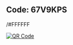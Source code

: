 ## Code: 67V9KPS
/#FFFFFF

<a href='https://www.unitag.io/qrcode'><img src='https://www.unitag.io/qreator/generate?crs=Ppv8rOENN3V1lAwTz82zPgJCeRt23RLSE9SsU4N%252BrxqX4N9KhizbkATejaCcMBanIKxv1H6CuBDPH%252BNzPTqKJpDYJTcCn30ae%252FWLCQdglgZIi898DfbwfGNfOPAXmCccFnXaTyh4MhdBhXmRWnLI4A%253D%253D&crd=fhOysE0g3Bah%252BuqXA7NPQ60RT0p%252F3GkxGRxaFbhLrvsKsT4nESAcwAtaCxLtCNZoohyLQ7S%252F32Se%252FaH7oCNKpWJgdNncQ%252FZftAAijd%252BR2n1sSqPZCjG8JZVrTzR%252F3M8DCAE%252Fqv6AFoqWLLNlByJ2H8NbApfgVcvGnBCUzIU%252BN0obpG42WfQbhLv9g0Z6t1xMhr8Yyqu51Ew5G4QoFOnwRg%253D%253D' alt='QR Code'/></a>
